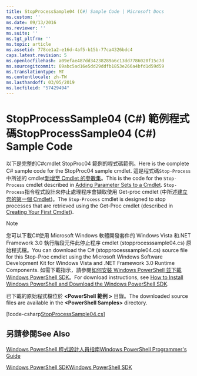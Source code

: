 ```yaml
---
title: StopProcessSample04 (C#) Sample Code | Microsoft Docs
ms.custom: ''
ms.date: 09/13/2016
ms.reviewer: ''
ms.suite: ''
ms.tgt_pltfrm: ''
ms.topic: article
ms.assetid: 778ce1a2-e16d-4af5-b15b-77ca4326bdc4
caps.latest.revision: 5
ms.openlocfilehash: a09efae487dd34238289a6c13dd7786020f15c7d
ms.sourcegitcommit: 69abc5ad16e5dd29ddfb1853e266a4bfd1d59d59
ms.translationtype: MT
ms.contentlocale: zh-TW
ms.lasthandoff: 03/05/2019
ms.locfileid: "57429494"
---
```

# <a name="stopprocesssample04-c-sample-code"></a><span data-ttu-id="2ee4f-102">StopProcessSample04 (C#) 範例程式碼</span><span class="sxs-lookup"><span data-stu-id="2ee4f-102">StopProcessSample04 (C#) Sample Code</span></span>

<span data-ttu-id="2ee4f-103">以下是完整的C#cmdlet StopProc04 範例的程式碼範例。</span><span class="sxs-lookup"><span data-stu-id="2ee4f-103">Here is the complete C# sample code for the StopProc04 sample cmdlet.</span></span> <span data-ttu-id="2ee4f-104">這是程式碼`Stop-Process`中所述的 cmdlet[新增至 Cmdlet 的參數集](../cmdlet/adding-parameter-sets-to-a-cmdlet.md)。</span><span class="sxs-lookup"><span data-stu-id="2ee4f-104">This is the code for the `Stop-Process` cmdlet described in [Adding Parameter Sets to a Cmdlet](../cmdlet/adding-parameter-sets-to-a-cmdlet.md).</span></span> <span data-ttu-id="2ee4f-105">`Stop-Process`指令程式設計來停止處理程序會擷取使用 Get-proc cmdlet (中所述[建立您的第一個 Cmdlet](../cmdlet/creating-a-cmdlet-without-parameters.md))。</span><span class="sxs-lookup"><span data-stu-id="2ee4f-105">The `Stop-Process` cmdlet is designed to stop processes that are retrieved using the Get-Proc cmdlet (described in [Creating Your First Cmdlet](../cmdlet/creating-a-cmdlet-without-parameters.md)).</span></span>

> [!NOTE]
> <span data-ttu-id="2ee4f-106">您可以下載C#使用 Microsoft Windows 軟體開發套件的 Windows Vista 和.NET Framework 3.0 執行階段元件此停止程序 cmdlet (stopprocesssample04.cs) 原始程式檔。</span><span class="sxs-lookup"><span data-stu-id="2ee4f-106">You can download the C# (stopprocesssample04.cs) source file for this Stop-Proc cmdlet using the Microsoft Windows Software Development Kit for Windows Vista and .NET Framework 3.0 Runtime Components.</span></span> <span data-ttu-id="2ee4f-107">如需下載指示，請參閱[如何安裝 Windows PowerShell 並下載 Windows PowerShell SDK](/powershell/developer/installing-the-windows-powershell-sdk)。</span><span class="sxs-lookup"><span data-stu-id="2ee4f-107">For download instructions, see [How to Install Windows PowerShell and Download the Windows PowerShell SDK](/powershell/developer/installing-the-windows-powershell-sdk).</span></span>
>
> <span data-ttu-id="2ee4f-108">已下載的原始程式檔位於 **\<PowerShell 範例 >** 目錄。</span><span class="sxs-lookup"><span data-stu-id="2ee4f-108">The downloaded source files are available in the **\<PowerShell Samples>** directory.</span></span>

[!code-csharp[StopProcessSample04.cs](../../powershell-sdk-samples/SDK-2.0/csharp/StopProcessSample04/StopProcessSample04.cs#L11-L435 "StopProcessSample04.cs")]

## <a name="see-also"></a><span data-ttu-id="2ee4f-109">另請參閱</span><span class="sxs-lookup"><span data-stu-id="2ee4f-109">See Also</span></span>

[<span data-ttu-id="2ee4f-110">Windows PowerShell 程式設計人員指南</span><span class="sxs-lookup"><span data-stu-id="2ee4f-110">Windows PowerShell Programmer's Guide</span></span>](./windows-powershell-programmer-s-guide.md)

[<span data-ttu-id="2ee4f-111">Windows PowerShell SDK</span><span class="sxs-lookup"><span data-stu-id="2ee4f-111">Windows PowerShell SDK</span></span>](../windows-powershell-reference.md)